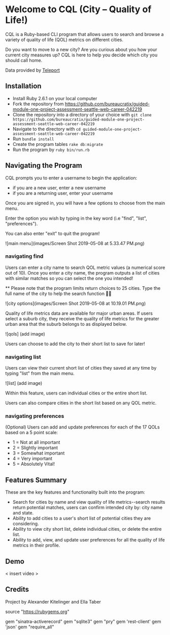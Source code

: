 # Welcome to CQL (City – Quality of Life!)


CQL is a Ruby-based CLI program that allows users to search and browse a variety of quality of life (QOL) metrics on different cities.

Do you want to move to a new city? Are you curious about you how your current city measures up? CQL is here to help you decide which city you should call home.

Data provided by [Teleport](https://developers.teleport.org )

## Installation

* Install Ruby 2.6.1 on your local computer
* Fork the repository from https://github.com/bureaucratix/guided-module-one-project-assessment-seattle-web-career-042219
* Clone the repository into a directory of your choice with
`git clone https://github.com/bureaucratix/guided-module-one-project-assessment-seattle-web-career-042219`
* Navigate to the directory with `cd guided-module-one-project-assessment-seattle-web-career-042219`
* Run `bundle install`
* Create the program tables `rake db:migrate`
* Run the program by `ruby bin/run.rb`

<!-- Do we want this?
## Models

 Below is a graphical representation of the model relationships for the program's database.

 <insert image>
  -->

## Navigating the Program
CQL prompts you to enter a username to begin the application:
* if you are a new user, enter a new username
* if you are a returning user, enter your username

Once you are signed in, you will have a few options to choose from the main menu.

Enter the option you wish by typing in the key word (i.e "find", "list", "preferences").

You can also enter "exit" to quit the program!

<!-- #UPDATE THIS IMAGE!!!! -->
![main menu](images/Screen Shot 2019-05-08 at 5.33.47 PM.png)


### navigating find

Users can enter a city name to search QOL metric values (a numerical score out of 10). Once you enter a city name, the program outputs a list of cities with similar matches so you can select the one you intended!

 ** Please note that the program limits return choices to 25 cities. Type the full name of the city to help the search function 👍🏻


 ![city options](images/Screen Shot 2019-05-08 at 10.19.01 PM.png)


Quality of life metrics data are available for major urban areas. If users select a suburb city, they receive the quality of life metrics for the greater urban area that the suburb belongs to as displayed below.

<!-- #UPDATE THIS IMAGE!!!! -->
![qols] (add image)

Users can choose to add the city to their short list to save for later!


### navigating list

Users can view their current short list of cities they saved at any time by typing "list" from the main menu.

<!-- #UPDATE THIS IMAGE!!!! -->
![list] (add image)

Within this feature, users can individual cities or the entire short list.

Users can also compare cities in the short list based on any QOL metric.

### navigating preferences

(Optional)
Users can add and update preferences for each of the 17 QOLs based on a 5 point scale:

* 1 = Not at all important
* 2 = Slightly important
* 3 = Somewhat important
* 4 = Very important
* 5 = Absolutely Vital!

## Features Summary

These are the key features and functionality built into the program:

* Search for cities by name and view quality of life metrics--search results return potential matches, users can confirm intended city by: city name and state.
* Ability to add cities to a user's short list of potential cities they are considering.
* Ability to view city short list, delete individual cities, or delete the entire list.
* Ability to add, view, and update user preferences for all the quality of life metrics in their profile.

<!-- <<< maybe? >>>
* Based on the user's entered preferences, receive a list of 5 recommended cities that are a good match! -->


## Demo

< insert video >


## Credits
Project by Alexander Kitelinger and Ella Taber

source "https://rubygems.org"

gem "sinatra-activerecord"
gem "sqlite3"
gem "pry"
gem 'rest-client'
gem 'json'
gem "require_all"
